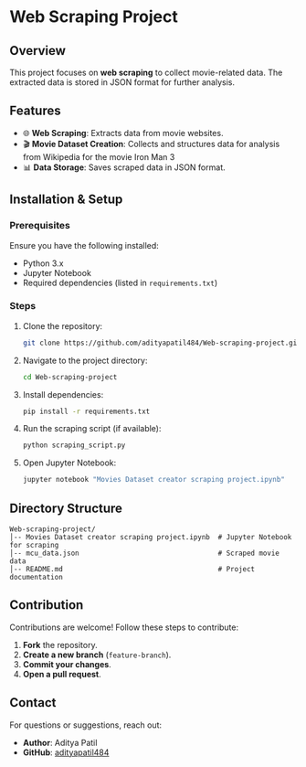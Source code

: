 # Web Scraping Project

## Overview
This project focuses on **web scraping** to collect movie-related data. The extracted data is stored in JSON format for further analysis.

## Features
- 🌐 **Web Scraping**: Extracts data from movie websites.
- 🎬 **Movie Dataset Creation**: Collects and structures data for analysis from Wikipedia for the movie Iron Man 3
- 📊 **Data Storage**: Saves scraped data in JSON format.

## Installation & Setup
### Prerequisites
Ensure you have the following installed:
- Python 3.x
- Jupyter Notebook
- Required dependencies (listed in `requirements.txt`)

### Steps
1. Clone the repository:
   ```sh
   git clone https://github.com/adityapatil484/Web-scraping-project.git
   ```
2. Navigate to the project directory:
   ```sh
   cd Web-scraping-project
   ```
3. Install dependencies:
   ```sh
   pip install -r requirements.txt
   ```
4. Run the scraping script (if available):
   ```sh
   python scraping_script.py
   ```
5. Open Jupyter Notebook:
   ```sh
   jupyter notebook "Movies Dataset creator scraping project.ipynb"
   ```

## Directory Structure
```
Web-scraping-project/
│-- Movies Dataset creator scraping project.ipynb  # Jupyter Notebook for scraping
│-- mcu_data.json                                  # Scraped movie data
│-- README.md                                      # Project documentation
```

## Contribution
Contributions are welcome! Follow these steps to contribute:
1. **Fork** the repository.
2. **Create a new branch** (`feature-branch`).
3. **Commit your changes**.
4. **Open a pull request**.


## Contact
For questions or suggestions, reach out:
- **Author**: Aditya Patil
- **GitHub**: [adityapatil484](https://github.com/adityapatil484)

